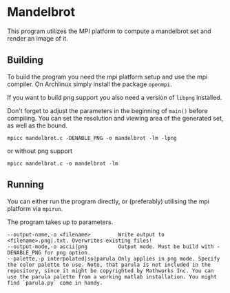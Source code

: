 # Mandelbrot

This program utilizes the MPI platform to compute a mandelbrot set and render an image of it.

## Building

To build the program you need the mpi platform setup and use the mpi compiler.
On Archlinux simply install the package `openmpi`.

If you want to build png support you also need a version of `libpng` installed.

Don't forget to adjust the parameters in the beginning of `main()` before compiling.
You can set the resolution and viewing area of the generated set, as well as the bound.

```
mpicc mandelbrot.c -DENABLE_PNG -o mandelbrot -lm -lpng
```
or without png support
```
mpicc mandelbrot.c -o mandelbrot -lm
```

## Running

You can either run the program directly, or (preferably) utilising the mpi platform via
`mpirun`.

The program takes up to parameters.
```
--output-name,-o <filename>         Write output to <filename>.png|.txt. Overwrites existing files!
--output-mode,-o ascii|png          Output mode. Must be build with -DENABLE_PNG for png option.
--palette,-p interpolated|so|parula Only applies in png mode. Specify the color palette to use. Note, that parula is not included in the repository, since it might be copyrighted by Mathworks Inc. You can use the parula palette from a working matlab installation. You might find `parula.py` come in handy.
```
